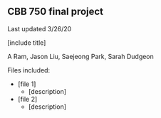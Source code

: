 ## CBB 750 final project

Last updated 3/26/20

[include title]

A Ram, Jason Liu, Saejeong Park, Sarah Dudgeon

Files included: 
* [file 1]
	* [description]
* [file 2] 
	* [description]
